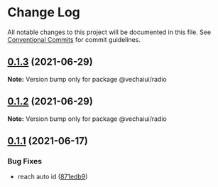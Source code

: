 # Change Log

All notable changes to this project will be documented in this file.
See [Conventional Commits](https://conventionalcommits.org) for commit guidelines.

## [0.1.3](https://github.com/vechai/vechaiui/compare/@vechaiui/radio@0.1.2...@vechaiui/radio@0.1.3) (2021-06-29)

**Note:** Version bump only for package @vechaiui/radio





## [0.1.2](https://github.com/vechai/vechaiui/compare/@vechaiui/radio@0.1.1...@vechaiui/radio@0.1.2) (2021-06-29)

**Note:** Version bump only for package @vechaiui/radio





## [0.1.1](https://github.com/vechai/vechaiui/compare/@vechaiui/radio@0.1.0...@vechaiui/radio@0.1.1) (2021-06-17)


### Bug Fixes

* reach auto id ([871edb9](https://github.com/vechai/vechaiui/commit/871edb9a24da108a0827cb8521ce577b5c4d470a))
